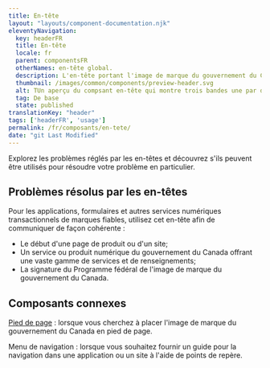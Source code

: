 ```yaml
---
title: En-tête
layout: "layouts/component-documentation.njk"
eleventyNavigation:
  key: headerFR
  title: En-tête
  locale: fr
  parent: componentsFR
  otherNames: en-tête global.
  description: L'en-tête portant l'image de marque du gouvernement du Canada.
  thumbnail: /images/common/components/preview-header.svg
  alt: TUn aperçu du compsant en-tête qui montre trois bandes une par dessus l'autre. La bande du haut est représentée par une boîte bleue foncée avec à l'intérieur un rectangle au contour blanc représentant la phase du produit suivi d'un rectangle bleu pâle. La seconde bande a l'image de marque du gouvernement du Canada et une petite boîte grise soulignée en bleue représentant un lien pour changer la langue du site. La troisième bande grise pâle a une boîte bleue foncée, et deux bôites grises alignées horizontalement représentant le menu du site.
  tag: De base
  state: published
translationKey: "header"
tags: ['headerFR', 'usage']
permalink: /fr/composants/en-tete/
date: "git Last Modified"
---
```


Explorez les problèmes réglés par les en-têtes et découvrez s'ils peuvent être utilisés pour résoudre votre problème en particulier.

## Problèmes résolus par les en-têtes

Pour les applications, formulaires et autres services numériques transactionnels de marques fiables, utilisez cet en-tête afin de communiquer de façon cohérente :

- Le début d'une page de produit ou d'un site;
- Un service ou produit numérique du gouvernement du Canada offrant une vaste gamme de services et de renseignements;
- La signature du Programme fédéral de l'image de marque du gouvernement du Canada.

<article class="bg-full-width bg-primary text-light pt-500 pb-400 my-500">
  <h2 class="mt-0 mb-400">Composants connexes</h2>

  <a href="{{ links.header }}" class="link-light">Pied de page</a> : lorsque vous cherchez à placer l'image de marque du gouvernement du Canada en pied de page.

  Menu de navigation : lorsque vous souhaitez fournir un guide pour la navigation dans une application ou un site à l'aide de points de repère.
</article>
